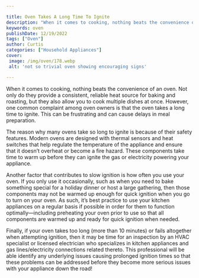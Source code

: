 ```yaml
---

title: Oven Takes A Long Time To Ignite
description: "When it comes to cooking, nothing beats the convenience of an oven. Not only do they provide a consistent, reliable heat source fo...see more"
keywords: oven
publishDate: 12/19/2022
tags: ["Oven"]
author: Curtis
categories: ["Household Appliances"]
cover: 
 image: /img/oven/178.webp
 alt: 'not so trivial oven showing encouraging signs'

---
```


When it comes to cooking, nothing beats the convenience of an oven. Not only do they provide a consistent, reliable heat source for baking and roasting, but they also allow you to cook multiple dishes at once. However, one common complaint among oven owners is that the oven takes a long time to ignite. This can be frustrating and can cause delays in meal preparation. 

The reason why many ovens take so long to ignite is because of their safety features. Modern ovens are designed with thermal sensors and heat switches that help regulate the temperature of the appliance and ensure that it doesn’t overheat or become a fire hazard. These components take time to warm up before they can ignite the gas or electricity powering your appliance. 

Another factor that contributes to slow ignition is how often you use your oven. If you only use it occasionally, such as when you need to bake something special for a holiday dinner or host a large gathering, then those components may not be warmed up enough for quick ignition when you go to turn on your oven. As such, it’s best practice to use your kitchen appliances on a regular basis if possible in order for them to function optimally—including preheating your oven prior to use so that all components are warmed up and ready for quick ignition when needed. 

Finally, if your oven takes too long (more than 10 minutes) or fails altogether when attempting ignition, then it may be time for an inspection by an HVAC specialist or licensed electrician who specializes in kitchen appliances and gas lines/electricity connections related thereto. This professional will be able identify any underlying issues causing prolonged ignition times so that these problems can be addressed before they become more serious issues with your appliance down the road!
